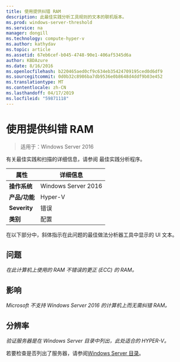 ```yaml
---
title: 使用提供纠错 RAM
description: 此最佳实践分析工具规则的文本的联机版本。
ms.prod: windows-server-threshold
ms.service: na
manager: dongill
ms.technology: compute-hyper-v
ms.author: kathydav
ms.topic: article
ms.assetid: 67eb6cef-b045-4748-90e1-406af5345d6a
author: KBDAzure
ms.date: 8/16/2016
ms.openlocfilehash: b220465aed0cf9c634eb35424709195ced0d6df9
ms.sourcegitcommit: 0d0b32c8986ba7db9536e0b8648d4ddf9b03e452
ms.translationtype: MT
ms.contentlocale: zh-CN
ms.lasthandoff: 04/17/2019
ms.locfileid: "59871118"
---
```

# <a name="use-ram-that-provides-error-correction"></a>使用提供纠错 RAM

>适用于：Windows Server 2016

有关最佳实践和扫描的详细信息，请参阅 最佳实践分析程序。  
  
|属性|详细信息|  
|-|-|  
|**操作系统**|Windows Server 2016|  
|**产品/功能**|Hyper-V|  
|**Severity**|错误|  
|**类别**|配置|  
  
在以下部分中，斜体指示在此问题的最佳做法分析器工具中显示的 UI 文本。  
  
## <a name="issue"></a>问题  
  
*在此计算机上使用的 RAM 不错误的更正 (ECC) 的 RAM。*  
  
## <a name="impact"></a>影响  
  
*Microsoft 不支持 Windows Server 2016 的计算机上而无需纠错 RAM。*  
  
## <a name="resolution"></a>分辨率  
  
*验证服务器是在 Windows Server 目录中列出，此处适合的 HYPER-V。*  
  
若要检查是否列出了服务器，请参阅[Windows Server 目录](https://www.windowsservercatalog.com/)。  
  


